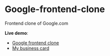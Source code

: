 # Google-frontend-clone
Frontend clone of Google.com

**Live demo**: 
- [Google frontend clone](https://dudegfa.github.io/Scrimba-HTML-and-CSS-course-projects/)                    
- [My business card](https://dudegfa.github.io/Scrimba-HTML-and-CSS-course-projects/business-card/)								
